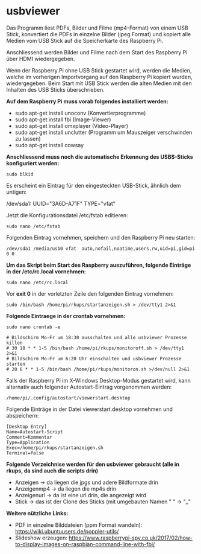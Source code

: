 # usbviewer
Das Programm liest PDFs, Bilder und Filme (mp4-Format) von einem USB Stick, 
konvertiert die PDFs in einzelne Bilder (jpeg Format) und kopiert alle Medien vom USB Stick auf die 
Speicherkarte des Raspberry Pi.

Anschliessend werden Bilder und Filme nach dem Start des Raspberry Pi über HDMI wiedergegeben. 

Wenn der Raspberry Pi ohne USB Stick gestartet wird, werden die Medien, welche im vorherigen Importvorgang 
auf den Raspberry Pi kopiert wurden, wiedergegeben. Beim Start mit USB Stick werden die alten Medien mit den 
Inhalten des USB Sticks überschrieben.

**Auf dem Raspberry Pi muss vorab folgendes installiert werden:**
- sudo apt-get install unoconv (Konvertierprogramme)
- sudo apt-get install fbi (Image-Viewer) 
- sudo apt-get install omxplayer (Video-Player)
- sudo apt-get install unclutter (Programm um Mauszeiger verschwinden zu lassen)
- sudo apt-get install cowsay

**Anschliessend muss noch die automatische Erkennung des USBS-Sticks konfiguriert werden:**
```
sudo blkid
```
Es erscheint ein Eintrag für den eingesteckten USB-Stick, ähnlich dem untigen:

/dev/sda1: UUID="3A6D-A71F" TYPE="vfat"

Jetzt die Konfigurationsdatei /etc/fstab editieren:
```
sudo nano /etc/fstab
```
Folgenden Eintrag vornehmen, speichern und den Raspberry Pi neu starten:
```
/dev/sda1 /media/usb0 vfat  auto,nofail,noatime,users,rw,uid=pi,gid=pi  0 0
```
**Um das Skript beim Start des Raspberry auszuführen, folgende Einträge in der /etc/rc.local vornehmen:**
```
sudo nano /etc/rc.local
```
Vor **exit 0** in der vorletzten Zeile den folgenden Eintrag vornehmen:
```
sudo /bin/bash /home/pi/rkups/startanzeigen.sh > /dev/tty1 2>&1
```
**Folgende Eintraege in der crontab vornehmen:**
```
sudo nano crontab -e

# Bildschirm Mo-Fr um 18:30 ausschalten und alle usbviewer Prozesse killen
# 30 18 * * 1-5 /bin/bash /home/pi/rkups/monitoroff.sh > /dev/tty1 2>&1
# Bildschirm Mo-Fr um 6:20 Uhr einschalten und usbviewer Prozesse starten
# 20 6 * * 1-5 /bin/bash /home/pi/rkups/monitoron.sh >/dev/null 2>&1
```
Falls der Raspberry Pi im X-Windows Desktop-Modus gestartet wird, kann alternativ auch folgender Autostart-Eintrag vorgenommen werden:
```
/home/pi/.config/autostart/viewerstart.desktop
```
Folgende Einträge in der Datei viewerstart.desktop vornehmen und abspeichern:
```
[Desktop Entry]
Name=Autostart-Script
Comment=Kommentar
Type=Application
Exec=/home/pi/rkups/startanzeigen.sh
Terminal=false
```

**Folgende Verzeichnise werden für den usbviewer gebraucht (alle in rkups, da sind auch die scripts drin)**

- Anzeigen -> da liegen die jpgs und adere Bildformate drin
- Anzeigenmp4 -> da liegen die mp4s drin
- Anzeigenurl  -> da ist eine url drin, die angezeigt wird
- Stick  -> das ist der Clone des Sticks (mit umgebauten Namen " "  -> "_"

**Weitere nützliche Links:**
- PDF in einzelne Bilddateien (ppm Format wandeln): https://wiki.ubuntuusers.de/poppler-utils/
- Slideshow erzeugen: https://www.raspberrypi-spy.co.uk/2017/02/how-to-display-images-on-raspbian-command-line-with-fbi/




